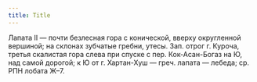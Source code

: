 ```yaml
---
title: Title
---
```


Лапата II — почти безлесная гора с конической, вверху округленной вершиной; на
склонах зубчатые гребни, утесы. Зап. отрог г. Куроча, третья скалистая гора
слева при спуске с пер. Кок-Асан-Богаз на Ю, над самой дорогой; к Ю от г.
Хартан-Хуш — греч. лапата — лебеда; ср. РПН лобата Ж–7.
